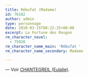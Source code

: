 ```yaml
---
title: Rébufat (Madame)
id: 76182
author: admin
type: personnage
date: 2010-03-15T08:22:25+00:00
excerpt: La Fortune des Rougon
rm_character_novel:
  - 75928
rm_character_name_main: 'Rébufat '
rm_character_name_secondary: Madame

---
```

— Voir <a href="/personnage/chantegreil-eulalie/" target="_self">CHANTEGREIL (Eulalie)</a>.